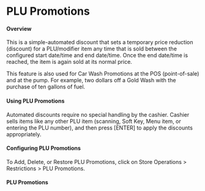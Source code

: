 # PLU Promotions

#### Overview

This is a simple-automated discount that sets a temporary price reduction (discount) for a PLU/modifier item any time that is sold between the configured start date/time and end date/time. Once the end date/time is reached, the item is again sold at its normal price.

This feature is also used for Car Wash Promotions at the POS (point-of-sale) and at the pump. For example, two dollars off a Gold Wash with the purchase of ten gallons of fuel.

#### Using PLU Promotions

Automated discounts require no special handling by the cashier. Cashier sells items like any other PLU item (scanning, Soft Key, Menu item, or entering the PLU number), and then press \[ENTER] to apply the discounts appropriately.

#### Configuring PLU Promotions

To Add, Delete, or Restore PLU Promotions, click on Store Operations > Restrictions > PLU Promotions.

#### PLU Promotions
